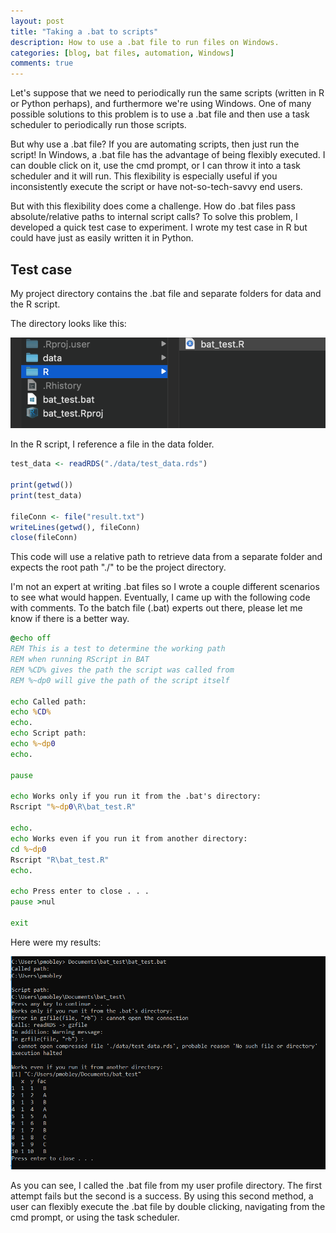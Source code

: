 ```yaml
---
layout: post
title: "Taking a .bat to scripts"
description: How to use a .bat file to run files on Windows.
categories: [blog, bat files, automation, Windows]
comments: true
---
```


Let's suppose that we need to periodically run the same scripts (written in R or Python perhaps), and furthermore we're using Windows. One of many possible solutions to this problem is to use a .bat file and then use a task scheduler to periodically run those scripts. 

But why use a .bat file? If you are automating scripts, then just run the script! In Windows, a .bat file has the advantage of being flexibly executed. I can double click on it, use the cmd prompt, or I can throw it into a task scheduler and it will run. This flexibility is especially useful if you inconsistently execute the script or have not-so-tech-savvy end users. 

But with this flexibility does come a challenge. How do .bat files pass absolute/relative paths to internal script calls? To solve this problem, I developed a quick test case to experiment. I wrote my test case in R but could have just as easily written it in Python. 

## Test case

My project directory contains the .bat file and separate folders for data and the R script. 

The directory looks like this: 

![](/images/Taking_a_bat_to_scripts_files/image002.png)

In the R script, I reference a file in the data folder. 

```r
test_data <- readRDS("./data/test_data.rds")

print(getwd())
print(test_data)

fileConn <- file("result.txt")
writeLines(getwd(), fileConn)
close(fileConn)
```

This code will use a relative path to retrieve data from a separate folder and expects the root path "./" to be the project directory. 

I'm not an expert at writing .bat files so I wrote a couple different scenarios to see what would happen. Eventually, I came up with the following code with comments. To the batch file (.bat) experts out there, please let me know if there is a better way. 


```bat
@echo off
REM This is a test to determine the working path 
REM when running RScript in BAT
REM %CD% gives the path the script was called from
REM %~dp0 will give the path of the script itself

echo Called path:
echo %CD%
echo.
echo Script path:
echo %~dp0
echo.

pause

echo Works only if you run it from the .bat's directory:
Rscript "%~dp0\R\bat_test.R"

echo.
echo Works even if you run it from another directory:
cd %~dp0
Rscript "R\bat_test.R"
echo.

echo Press enter to close . . . 
pause >nul

exit
```

Here were my results:

![](/images/Taking_a_bat_to_scripts_files/image001.png)

As you can see, I called the .bat file from my user profile directory. The first attempt fails but the second is a success. By using this second method, a user can flexibly execute the .bat file by double clicking, navigating from the cmd prompt, or using the task scheduler. 

